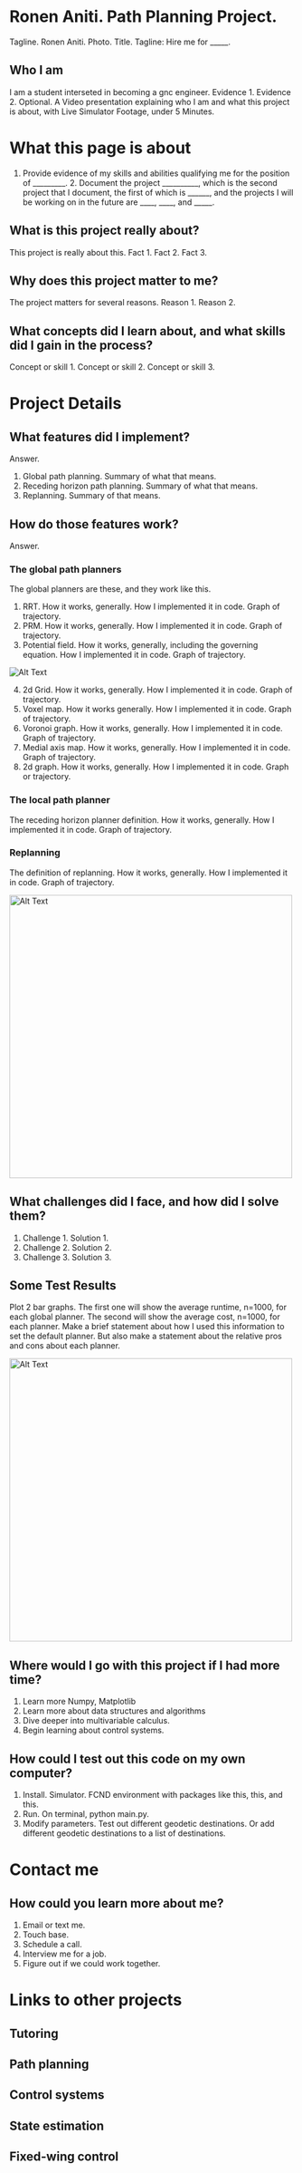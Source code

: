 # Ronen Aniti. Path Planning Project.
Tagline. Ronen Aniti. 
Photo. Title. Tagline: Hire me for _____.

## Who I am
I am a student interseted in becoming a gnc engineer. Evidence 1. Evidence 2. 
Optional. A Video presentation explaining who I am and what this project is about, with Live Simulator Footage, under 5 Minutes. 

# What this page is about
1. Provide evidence of my skills and abilities qualifying me for the position of _________. 2. Document the project __________, which is the second project that I document, the first of which is ______, and the projects
I will be working on in the future are ____, ____, and _____. 

## What is this project really about? 
This project is really about this. Fact 1. Fact 2. Fact 3.

## Why does this project matter to me? 
The project matters for several reasons. Reason 1. Reason 2. 

## What concepts did I learn about, and what skills did I gain in the process?
Concept or skill 1. Concept or skill 2. Concept or skill 3. 


# Project Details

## What features did I implement?
Answer. 
1. Global path planning. Summary of what that means. 
2. Receding horizon path planning. Summary of what that means. 
3. Replanning. Summary of that means. 

## How do those features work?
Answer.
### The global path planners
The global planners are these, and they work like this.
1. RRT. How it works, generally. How I implemented it in code. Graph of trajectory. 
2. PRM. How it works, generally. How I implemented it in code. Graph of trajectory. 
3. Potential field. How it works, generally, including the governing equation. How I implemented it in code. Graph of trajectory. 

![Alt Text](CodeCogsEqn.png)

4. 2d Grid. How it works, generally. How I implemented it in code. Graph of trajectory. 
5. Voxel map. How it works generally. How I implemented it in code. Graph of trajectory. 
6. Voronoi graph. How it works, generally. How I implemented it in code. Graph of trajectory. 
7. Medial axis map. How it works, generally. How I implemented it in code. Graph of trajectory.
8. 2d graph. How it works, generally. How I implemented it in code. Graph or trajectory. 

### The local path planner
The receding horizon planner definition. How it works, generally. How I implemented it in code. Graph of trajectory. 

### Replanning
The definition of replanning. How it works, generally. How I implemented it in code. Graph of trajectory. 

<img src="Figure_1.png" alt="Alt Text" width="500" height="500">

## What challenges did I face, and how did I solve them? 
1. Challenge 1. Solution 1. 
2. Challenge 2. Solution 2.
3. Challenge 3. Solution 3. 

## Some Test Results
Plot 2 bar graphs. The first one will show the average runtime, n=1000, for each global planner. The second will show the average cost, n=1000, for each planner. Make a brief statement about how I used
this information to set the default planner. But also make a statement about the relative pros and cons about each planner. 

<img src="Figure_1.png" alt="Alt Text" width="500" height="500">

## Where would I go with this project if I had more time? 
1. Learn more Numpy, Matplotlib
2. Learn more about data structures and algorithms
3. Dive deeper into multivariable calculus. 
4. Begin learning about control systems. 

## How could I test out this code on my own computer? 
1. Install. Simulator. FCND environment with packages like this, this, and this.  
2. Run. On terminal, python main.py.
3. Modify parameters. Test out different geodetic destinations. Or add different geodetic destinations to a list of destinations. 

# Contact me
## How could you learn more about me? 
1. Email or text me. 
2. Touch base. 
3. Schedule a call. 
4. Interview me for a job. 
5. Figure out if we could work together. 

# Links to other projects
## Tutoring
## Path planning
## Control systems
## State estimation
## Fixed-wing control
